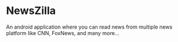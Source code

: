 # NewsZilla
An android application where you can read news from multiple news platform like CNN, FoxNews, and many more...
